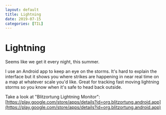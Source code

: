```yaml
---
layout: default
title: Lightning 
date: 2019-07-15
categories: [TIL]
---
```


# Lightning

Seems like we get it every night, this summer.<!--more-->

I use an Android app to keep an eye on the storms. It's hard to explain the interface but it shows you where strikes are happening in near real time on a map at whatever scale you'd like. Great for tracking fast moving lightning storms so you know when it's safe to head back outside. 

Take a look at "Blitzortung Lightning Monitor": [https://play.google.com/store/apps/details?id=org.blitzortung.android.app](https://play.google.com/store/apps/details?id=org.blitzortung.android.app)
